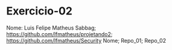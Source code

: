 # Exercicio-02

Nome:
Luis Felipe Matheus Sabbag; https://github.com/lfmatheus/projetando2; https://github.com/lfmatheus/Security
Nome; Repo_01; Repo_02
